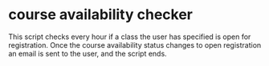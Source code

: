 # course availability checker
This script checks every hour if a class the user has specified is open for registration.
Once the course availability status changes to open registration an email is sent to the user, 
and the script ends.

